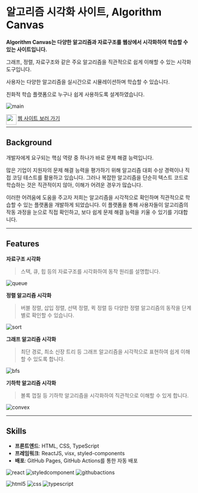# 알고리즘 시각화 사이트, Algorithm Canvas

**Algorithm Canvas는 다양한 알고리즘과 자료구조를 웹상에서 시각화하여 학습할 수 있는 사이트입니다.**
  
그래프, 정렬, 자료구조와 같은 주요 알고리즘을 직관적으로 쉽게 이해할 수 있는 시각화 도구입니다.

사용자는 다양한 알고리즘을 실시간으로 시뮬레이션하며 학습할 수 있습니다. 

친화적 학습 플랫폼으로 누구나 쉽게 사용하도록 설계하였습니다.

![main](https://github.com/user-attachments/assets/f69cbe8c-be0a-49bd-812d-3d8df4e6fb59)

<img src="https://algorithmcanvas.com/images/favicon.svg" style="width: 28px; height: 28px;" align='left' />
<a href="https://algorithmcanvas.com" target="_blank">웹 사이트 보러 가기</a>

---

## Background
개발자에게 요구되는 핵심 역량 중 하나가 바로 문제 해결 능력입니다.

많은 기업이 지원자의 문제 해결 능력을 평가하기 위해 알고리즘 대회 수상 경력이나 직접 코딩 테스트를 활용하고 있습니다. 
그러나 복잡한 알고리즘을 단순히 텍스트 코드로 학습하는 것은 직관적이지 않아, 이해가 어려운 경우가 많습니다.

이러한 어려움에 도움을 주고자 저희는 알고리즘을 시각적으로 확인하며 직관적으로 학습할 수 있는 플랫폼을 개발하게 되었습니다. 
이 플랫폼을 통해 사용자들이 알고리즘의 작동 과정을 눈으로 직접 확인하고, 보다 쉽게 문제 해결 능력을 키울 수 있기를 기대합니다.

---

## Features 
**자료구조 시각화**
>스택, 큐, 힙 등의 자료구조를 시각화하여 동작 원리를 설명합니다.

![queue](https://github.com/user-attachments/assets/16e75d5d-65c0-4563-8614-6d666e006216)

**정렬 알고리즘 시각화**
>버블 정렬, 삽입 정렬, 선택 정렬, 퀵 정렬 등 다양한 정렬 알고리즘의 동작을 단계별로 확인할 수 있습니다.

![sort](https://github.com/user-attachments/assets/82db68d0-ebe4-4112-bb08-a6dc9c647cb6)

**그래프 알고리즘 시각화**
>최단 경로, 최소 신장 트리 등 그래프 알고리즘을 시각적으로 표현하여 쉽게 이해할 수 있도록 합니다.

![bfs](https://github.com/user-attachments/assets/ac8e3f10-f7f8-4c05-b37a-d7ec34cbacf4)

**기하학 알고리즘 시각화**
>볼록 껍질 등 기하학 알고리즘을 시각화하여 직관적으로 이해할 수 있게 합니다.

![convex](https://github.com/user-attachments/assets/786f47d3-a1c7-4ce3-a622-1a8b5897a0d9)

---

## Skills
- **프론트엔드**: HTML, CSS, TypeScript
- **프레임워크**: ReactJS, visx, styled-components
- **배포**: GitHub Pages, GitHub Actions를 통한 자동 배포

![react](https://img.shields.io/badge/React-20232A?style=for-the-badge&logo=react&logoColor=61DAFB)
![styledcomponent](https://img.shields.io/badge/styled--components-DB7093?style=for-the-badge&logo=styled-components&logoColor=white)
![githubactions](https://img.shields.io/badge/GitHub_Actions-2088FF?style=for-the-badge&logo=github-actions&logoColor=white)

![html5](https://img.shields.io/badge/HTML5-E34F26?style=for-the-badge&logo=html5&logoColor=white)
![css](https://img.shields.io/badge/CSS-239120?&style=for-the-badge&logo=css3&logoColor=white)
![typescript](https://img.shields.io/badge/TypeScript-007ACC?style=for-the-badge&logo=typescript&logoColor=white)
